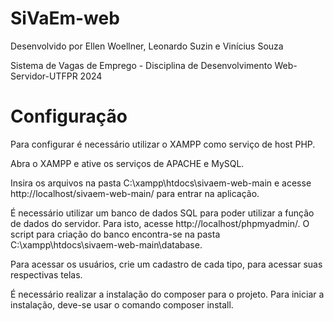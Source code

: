 # SiVaEm-web

Desenvolvido por Ellen Woellner, Leonardo Suzin e Vinícius Souza

Sistema de Vagas de Emprego - Disciplina de Desenvolvimento Web-Servidor-UTFPR 2024

# Configuração

Para configurar é necessário utilizar o XAMPP como serviço de host PHP.

Abra o XAMPP e ative os serviços de APACHE e MySQL.

Insira os arquivos na pasta C:\xampp\htdocs\sivaem-web-main e acesse http://localhost/sivaem-web-main/ para entrar na aplicação.

É necessário utilizar um banco de dados SQL para poder utilizar a função de dados do servidor. Para isto, acesse http://localhost/phpmyadmin/. O script para criação do banco encontra-se na pasta C:\xampp\htdocs\sivaem-web-main\database.

Para acessar os usuários, crie um cadastro de cada tipo, para acessar suas respectivas telas.

É necessário realizar a instalação do composer para o projeto. Para iniciar a instalação, deve-se usar o comando composer install.

#